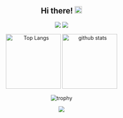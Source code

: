 <div align="center">  
  <br />  <br />
  
  <h2>Hi there! <img src="https://media.giphy.com/media/hvRJCLFzcasrR4ia7z/giphy.gif" width="20px" /></h2>  
  
  
  [![](https://github-readme-streak-stats.herokuapp.com/?user=NaokiKameyama&theme=dark)](https://github-readme-streak-stats.herokuapp.com/?user=NaokiKameyama&theme=dark)
  ![](https://github-profile-summary-cards.vercel.app/api/cards/profile-details?username=NaokiKameyama&theme=monokai)
<p> 
  <img alt="Top Langs" height="150px" src="https://github-readme-stats.vercel.app/api/top-langs/?username=NaokiKameyama&layout=compact&show_icons=true&theme=onedark" />
  <img alt="github stats" height="150px" src="https://github-readme-stats.vercel.app/api?username=NaokiKameyama&theme=onedark&show_icons=ture" />
</p>

![trophy](https://github-profile-trophy.vercel.app/?username=NaokiKameyama&theme=onedark&column=7)
  

  
![](https://activity-graph.herokuapp.com/graph?username=NaokiKameyama&theme=github)
  
  
</div>

